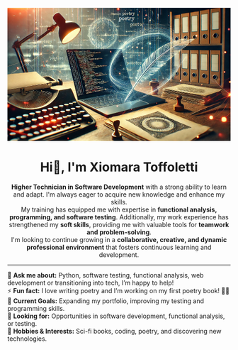 <p align="center"><img src="https://github.com/XiomyToffoletti/XiomyToffoletti/blob/main/bg-gh.png" width="auto" height="300" /></p>

<h1 align="center"> Hi👋, I'm Xiomara Toffoletti</h1>

<p align="center"><b>Higher Technician in Software Development</b> with a strong ability to learn and adapt. I'm always eager to acquire new knowledge and enhance my skills.</br>My training has equipped me with expertise in <b>functional analysis, programming, and software testing</b>. Additionally, my work experience has strengthened my <b>soft skills</b>, providing me with valuable tools for <b>teamwork and problem-solving</b>.</br>I'm looking to continue growing in a <b>collaborative, creative, and dynamic professional environment</b> that fosters continuous learning and development.</p>

---

💬 **Ask me about:** Python, software testing, functional analysis, web development or transitioning into tech, I’m happy to help!</br>
⚡ **Fun fact:** I love writing poetry and I’m working on my first poetry book! 📖✨</br>
🎯 **Current Goals:** Expanding my portfolio, improving my testing and programming skills.</br>
🚀 **Looking for:** Opportunities in software development, functional analysis, or testing.</br>
🎨 **Hobbies & Interests:** Sci-fi books, coding, poetry, and discovering new technologies.</br>
